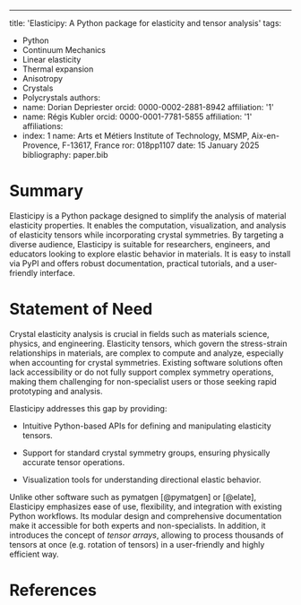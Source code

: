 ---
title: 'Elasticipy: A Python package for elasticity and tensor analysis'
tags:
  - Python
  - Continuum Mechanics
  - Linear elasticity
  - Thermal expansion
  - Anisotropy
  - Crystals
  - Polycrystals
authors:
  - name: Dorian Depriester
    orcid: 0000-0002-2881-8942
    affiliation: '1'
  - name: Régis Kubler
    orcid: 0000-0001-7781-5855
    affiliation: '1'
affiliations:
 - index: 1
   name: Arts et Métiers Institute of Technology, MSMP, Aix-en-Provence, F-13617, France
   ror: 018pp1107
date: 15 January 2025
bibliography: paper.bib

# Summary

Elasticipy is a Python package designed to simplify the analysis of material elasticity properties. It enables the 
computation, visualization, and analysis of elasticity tensors while incorporating crystal symmetries. By targeting a 
diverse audience, Elasticipy is suitable for researchers, engineers, and educators looking to explore elastic behavior 
in materials. It is easy to install via PyPI and offers robust documentation, practical tutorials, and a user-friendly 
interface. 

# Statement of Need

Crystal elasticity analysis is crucial in fields such as materials science, physics, and engineering. Elasticity 
tensors, which govern the stress-strain relationships in materials, are complex to compute and analyze, especially when 
accounting for crystal symmetries. Existing software solutions often lack accessibility or do not fully support complex 
symmetry operations, making them challenging for non-specialist users or those seeking rapid prototyping and analysis.

Elasticipy addresses this gap by providing:

  - Intuitive Python-based APIs for defining and manipulating elasticity tensors.

  - Support for standard crystal symmetry groups, ensuring physically accurate tensor operations.

  - Visualization tools for understanding directional elastic behavior.

Unlike other software such as pymatgen [@pymatgen] or [@elate], Elasticipy emphasizes ease of use, flexibility, and 
integration with existing Python workflows. Its modular design and comprehensive documentation make it accessible for 
both experts and non-specialists. In addition, it introduces the concept of *tensor arrays*, allowing to process thousands of tensors
at once (e.g. rotation of tensors) in a user-friendly and highly efficient way.

# References